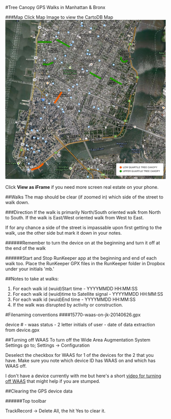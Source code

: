 #Tree Canopy GPS Walks in Manhattan & Bronx

###Map
Click Map Image to view the CartoDB Map
[![CartoDB Map](images/tree_walks.png)](http://cdb.io/1qAqJ6l)

Click <strong>View as iFrame</strong> if you need more screen real estate on your phone. 

##Walks
The map should be clear (if zoomed in) which side of the street to walk down. 

###Direction 
If the walk is primarily North/South oriented walk from North to South. If the walk is East/West oriented walk from West to East. 

If for any chance a side of the street is impassable upon first getting to the walk, use the other side but mark it down in your notes. 

######Remember to turn the device on at the beginning and turn it off at the end of the walk

######Start and Stop RunKeeper app at the beginning and end of each walk too. 
Place the RunKeeper GPX files in the RunKeeper folder in Dropbox under your initials 'mb.' 

##Notes to take at walks:
1. For each walk id (wuid)Start time - YYYYMMDD HH:MM:SS
2. For each walk id (wuid)time to Satellite signal - YYYYMMDD HH:MM:SS
3. For each walk id (wuid)End time - YYYYMMDD HH:MM:SS
4. If the walk was disrupted by activity or construction.


#Filenaming conventions
####15770-waas-on-jk-20140626.gpx

device # - waas status - 2 letter initials of user - date of data extraction from device.gpx


##Turning off WAAS
To turn off the Wide Area Augmentation System Settings go to;
Settings -> Configuration 

Deselect the checkbox for WAAS for 1 of the devices for the 2 that you have.  Make sure you note which device ID has WAAS on and which has WAAS off. 

I don't have a device currently with me but here's a short [video for turning off WAAS](http://youtu.be/UgUVzm4E5UY) that might help if you are stumped.

##Clearing the GPS device data

######Top toolbar

TrackRecord -> Delete All, the hit Yes to clear it.